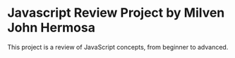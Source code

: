 # Javascript Review Project  by Milven John Hermosa
This project is a review of JavaScript concepts, from beginner to advanced.